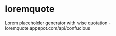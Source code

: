 # loremquote
Lorem placeholder generator with wise quotation - loremquote.appspot.com/api/confucious

